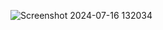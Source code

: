 ![Screenshot 2024-07-16 132034](https://github.com/user-attachments/assets/88712727-9f9f-4906-8887-2513973c3248)
